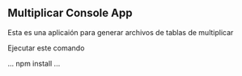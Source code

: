 ## Multiplicar Console App

Esta es una aplicaión para generar archivos de tablas de multiplicar

Ejecutar este comando

...
npm install
...